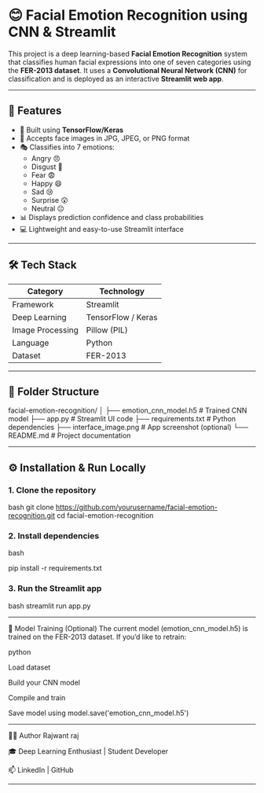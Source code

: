 # 😊 Facial Emotion Recognition using CNN & Streamlit

This project is a deep learning-based **Facial Emotion Recognition** system that classifies human facial expressions into one of seven categories using the **FER-2013 dataset**. It uses a **Convolutional Neural Network (CNN)** for classification and is deployed as an interactive **Streamlit web app**.

---

## 🚀 Features

- 🧠 Built using **TensorFlow/Keras**
- 📸 Accepts face images in JPG, JPEG, or PNG format
- 🎭 Classifies into 7 emotions:
  - Angry 😠
  - Disgust 🤢
  - Fear 😨
  - Happy 😄
  - Sad 😢
  - Surprise 😲
  - Neutral 😐
- 📊 Displays prediction confidence and class probabilities
- 💻 Lightweight and easy-to-use Streamlit interface

---


## 🛠 Tech Stack

| Category          | Technology             |
|-------------------|------------------------|
| Framework         | Streamlit              |
| Deep Learning     | TensorFlow / Keras     |
| Image Processing  | Pillow (PIL)           |
| Language          | Python                 |
| Dataset           | FER-2013               |

---

## 📁 Folder Structure

facial-emotion-recognition/
│
├── emotion_cnn_model.h5 # Trained CNN model
├── app.py # Streamlit UI code
├── requirements.txt # Python dependencies
├── interface_image.png # App screenshot (optional)
└── README.md # Project documentation


---

## ⚙️ Installation & Run Locally

### 1. Clone the repository
bash
git clone https://github.com/yourusername/facial-emotion-recognition.git
cd facial-emotion-recognition

### 2. Install dependencies
bash

pip install -r requirements.txt

### 3. Run the Streamlit app
bash
streamlit run app.py


---


🧠 Model Training (Optional)
The current model (emotion_cnn_model.h5) is trained on the FER-2013 dataset. If you’d like to retrain:

python

 Load dataset

 Build your CNN model

 Compile and train

 Save model using model.save('emotion_cnn_model.h5')


---


🙋‍♂️ Author
Rajwant raj

🎓 Deep Learning Enthusiast | Student Developer

📫 LinkedIn | GitHub


---
